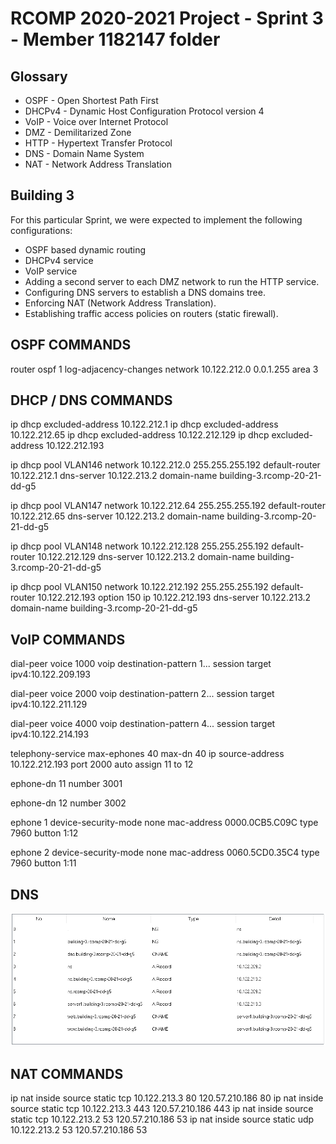 RCOMP 2020-2021 Project - Sprint 3 - Member 1182147 folder
===========================================

## Glossary

 - OSPF - Open Shortest Path First
 - DHCPv4 - Dynamic Host Configuration Protocol version 4
 - VoIP - Voice over Internet Protocol
 - DMZ - Demilitarized Zone
 - HTTP - Hypertext Transfer Protocol
 - DNS - Domain Name System
 - NAT - Network Address Translation

## Building 3

For this particular Sprint, we were expected to implement the following configurations:

 - OSPF based dynamic routing
 - DHCPv4 service
 - VoIP service
 - Adding a second server to each DMZ network to run the HTTP service.
 - Configuring DNS servers to establish a DNS domains tree.
 - Enforcing NAT (Network Address Translation).
 - Establishing traffic access policies on routers (static firewall).

## OSPF COMMANDS

router ospf 1
 log-adjacency-changes
 network 10.122.212.0 0.0.1.255 area 3

## DHCP / DNS COMMANDS

ip dhcp excluded-address 10.122.212.1
ip dhcp excluded-address 10.122.212.65
ip dhcp excluded-address 10.122.212.129
ip dhcp excluded-address 10.122.212.193

ip dhcp pool VLAN146
 network 10.122.212.0 255.255.255.192
 default-router 10.122.212.1
 dns-server 10.122.213.2
 domain-name building-3.rcomp-20-21-dd-g5

ip dhcp pool VLAN147
 network 10.122.212.64 255.255.255.192
 default-router 10.122.212.65
 dns-server 10.122.213.2
 domain-name building-3.rcomp-20-21-dd-g5

ip dhcp pool VLAN148
 network 10.122.212.128 255.255.255.192
 default-router 10.122.212.129
 dns-server 10.122.213.2
 domain-name building-3.rcomp-20-21-dd-g5

ip dhcp pool VLAN150
 network 10.122.212.192 255.255.255.192
 default-router 10.122.212.193
 option 150 ip 10.122.212.193
 dns-server 10.122.213.2
 domain-name building-3.rcomp-20-21-dd-g5

## VoIP COMMANDS

dial-peer voice 1000 voip
 destination-pattern 1...
 session target ipv4:10.122.209.193

dial-peer voice 2000 voip
 destination-pattern 2...
 session target ipv4:10.122.211.129

dial-peer voice 4000 voip
 destination-pattern 4...
 session target ipv4:10.122.214.193

telephony-service
 max-ephones 40
 max-dn 40
 ip source-address 10.122.212.193 port 2000
 auto assign 11 to 12

ephone-dn 11
 number 3001

ephone-dn 12
 number 3002

ephone 1
 device-security-mode none
 mac-address 0000.0CB5.C09C
 type 7960
 button 1:12

ephone 2
 device-security-mode none
 mac-address 0060.5CD0.35C4
 type 7960
 button 1:11

## DNS

![DNS.png](DNS.png)

## NAT COMMANDS

ip nat inside source static tcp 10.122.213.3 80 120.57.210.186 80
ip nat inside source static tcp 10.122.213.3 443 120.57.210.186 443
ip nat inside source static tcp 10.122.213.2 53 120.57.210.186 53
ip nat inside source static udp 10.122.213.2 53 120.57.210.186 53
